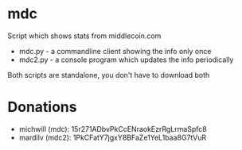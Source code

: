 mdc
===

Script which shows stats from middlecoin.com

* mdc.py - a commandline client showing the info only once
* mdc2.py - a console program which updates the info periodically

Both scripts are standalone, you don't have to download both

Donations
==========
* michwill (mdc): 15r271ADbvPkCcENraokEzrRgLrmaSpfc8
* mardilv (mdc2): 1PkCFatY7jgxY8BFaZe1YeL1baa8G7tVuR
